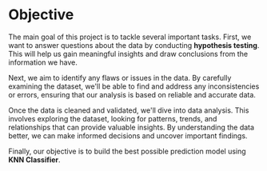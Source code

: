 # Objective

The main goal of this project is to tackle several important tasks. First, we want to answer questions about the data by conducting **hypothesis testing**. This will help us gain meaningful insights and draw conclusions from the information we have.

Next, we aim to identify any flaws or issues in the data. By carefully examining the dataset, we'll be able to find and address any inconsistencies or errors, ensuring that our analysis is based on reliable and accurate data.

Once the data is cleaned and validated, we'll dive into data analysis. This involves exploring the dataset, looking for patterns, trends, and relationships that can provide valuable insights. By understanding the data better, we can make informed decisions and uncover important findings.

Finally, our objective is to build the best possible prediction model using **KNN Classifier**. 
